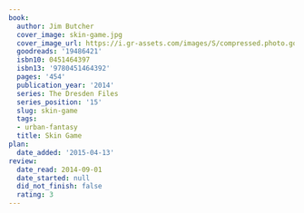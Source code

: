 ```yaml
---
book:
  author: Jim Butcher
  cover_image: skin-game.jpg
  cover_image_url: https://i.gr-assets.com/images/S/compressed.photo.goodreads.com/books/1387236318l/19486421._SX98_.jpg
  goodreads: '19486421'
  isbn10: 0451464397
  isbn13: '9780451464392'
  pages: '454'
  publication_year: '2014'
  series: The Dresden Files
  series_position: '15'
  slug: skin-game
  tags:
  - urban-fantasy
  title: Skin Game
plan:
  date_added: '2015-04-13'
review:
  date_read: 2014-09-01
  date_started: null
  did_not_finish: false
  rating: 3
---
```

